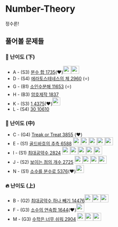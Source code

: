 # Number-Theory
정수론!

## 풀어볼 문제들

### :watermelon: 난이도 (下)

+ A - (S3) [분수 합 1735](https://www.acmicpc.net/problem/1735)(:heart:)[<img src = "https://github.com/Frog-Slayer.png" width="25" height="25">](./Code/1735/1735_P.cpp)[<img src = "https://github.com/Haaarimmm.png" width="25" height="25">](./Code/1735/1735_K.py)
+ D - (S4) [에라토스테네스의 체 2960](https://www.acmicpc.net/problem/2960) (:star:)
+ G - (B1) [소인수분해 11653](https://www.acmicpc.net/problem/11653) (:star:)
+ H - (B3) [암호제작 1837](https://www.acmicpc.net/problem/1837) 
+ K - (S3) [1 4375](https://www.acmicpc.net/problem/4375)(:heart:)[<img src = "https://github.com/Haaarimmm.png" width="25" height="25">](./Code/4375/4375_K.py)
+ L - (S4) [30 10610](https://www.acmicpc.net/problem/10610)


### :evergreen_tree: 난이도 (中)

+ C - (G4) [Treak or Treat 3855](https://www.acmicpc.net/problem/3855) (:heart:)
+ E - (S1) [골드바흐의 추측 6588](https://www.acmicpc.net/problem/6588) [<img src = "https://github.com/Frog-Slayer.png" width="25" height="25">](./Code/6588/6588_P.cpp)[<img src = "https://github.com/wocjs.png" width="25" height="25">](./Code/6588/6588_H.py)[<img src = "https://github.com/sulogc.png" width="25" height="25">](./Code/6588/6588_L.py)[<img src = "https://github.com/Haaarimmm.png" width="25" height="25">](./Code/6588/6588_K.py)[<img src = "https://github.com/suchshin.png" width="25" height="25">](./Code/6588/6588_S.py)
+ I - (S1) [최대공약수 2824](https://www.acmicpc.net/problem/2824) [<img src = "https://github.com/Frog-Slayer.png" width="25" height="25">](./Code/2824/2824_P.cpp)[<img src = "https://github.com/Haaarimmm.png" width="25" height="25">](./Code/2824/2824_K.py)[<img src = "https://github.com/sulogc.png" width="25" height="25">](./Code/2824/2824_L.py)[<img src = "https://github.com/wocjs.png" width="25" height="25">](./Code/2824/2824_H.py)[<img src = "https://github.com/suchshin.png" width="25" height="25">](./Code/2824/2824_S.py)
+ J - (S2) [보이는 점의 개수 2725](https://www.acmicpc.net/problem/2725) [<img src = "https://github.com/sulogc.png" width="25" height="25">](./Code/2725/2725_L.py)[<img src = "https://github.com/wocjs.png" width="25" height="25">](./Code/2725/2725_H.py)[<img src = "https://github.com/Haaarimmm.png" width="25" height="25">](./Code/2725/2725_K.py)[<img src = "https://github.com/Frog-Slayer.png" width="25" height="25">](./Code/2725/2725_P.cpp)
+ N - (S1) [소수를 분수로 5376](https://www.acmicpc.net/problem/5376)(:heart:)[<img src = "https://github.com/Frog-Slayer.png" width="25" height="25">](./Code/5376/5376_P.cpp)

### :fire: 난이도 (上)

+ B - (G2) [최대공약수 하나 빼기 14476](https://www.acmicpc.net/problem/14476)[<img src = "https://github.com/Frog-Slayer.png" width="25" height="25">](./Code/14476/14476_P.cpp)[<img src = "https://github.com/sulogc.png" width="25" height="25">](./Code/14476/14476_L.py)[<img src = "https://github.com/Haaarimmm.png" width="25" height="25">](./Code/14476/14476_K.py)
+ F - (G3) [소수의 연속합 1644](https://www.acmicpc.net/problem/1644)(:heart:)[<img src = "https://github.com/Frog-Slayer.png" width="25" height="25">](./Code/1644/1644_P.cpp)
+ M - (G3) [수학은 너무 쉬워 2904](https://www.acmicpc.net/problem/2904) [<img src = "https://github.com/Frog-Slayer.png" width="25" height="25">](./Code/2904/2904_P.cpp)[<img src = "https://github.com/sulogc.png" width="25" height="25">](./Code/2904/2904_L.py)[<img src = "https://github.com/Haaarimmm.png" width="25" height="25">](./Code/2904/2904_K.py)
